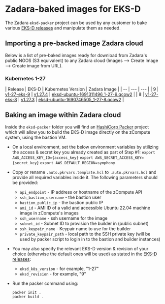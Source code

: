 # Zadara-baked images for EKS-D
The Zadara `eksd-packer` project can be used by any customer to bake various [EKS-D releases](https://github.com/aws/eks-distro/blob/main/README.md#releases) and manipulate them as needed. 

## Importing a pre-backed image Zadara cloud
Below is a list of pre-baked images ready for download from Zadara's public NGOS (S3 equivalent) to any Zadara cloud (Images --> Create Image --> Create image from URL).

### Kubernetes 1-27

| Release | EKS-D | Kubernetes Version | Zadara Image |
| -- | --- | --- |
| 9 | [v1-27-eks-9](https://distro.eks.amazonaws.com/kubernetes-1-27/kubernetes-1-27-eks-9.yaml) | [v1.27.4](https://github.com/kubernetes/kubernetes/release/tag/v1.27.4) | [eksd-ubuntu-1691311496_1-27-9.qcow2](https://vsa-00000029-public-il-interoplab-01.zadarazios.com/v1/AUTH_c30037d11ae04ddc870ff416bde88609/zadara-public/k8s-images/eksd-beta/eksd-ubuntu-1691311496_1-27-9.qcow2) |
| 8 | [v1-27-eks-8](https://distro.eks.amazonaws.com/kubernetes-1-27/kubernetes-1-27-eks-8.yaml) | [v1.27.3](https://github.com/kubernetes/kubernetes/release/tag/v1.27.3) | [eksd-ubuntu-1690746505_1-27-8.qcow2](https://vsa-00000029-public-il-interoplab-01.zadarazios.com/v1/AUTH_c30037d11ae04ddc870ff416bde88609/zadara-public/k8s-images/eksd-beta/eksd-ubuntu-1690746505_1-27-8.qcow2) |

## Baking an image within Zadara cloud
Inside the `eksd-packer` folder you will find an [HashiCorp Packer](https://www.packer.io/) project which will allow you to build the EKS-D image directly on the zCompute system, using the bastion VM. 
 
* On a local environment, set the below environment variables by utilizing the access & secret key you already created as part of Step #1:
  `export AWS_ACCESS_KEY_ID={access_key}`
  `export AWS_SECRET_ACCESS_KEY={secret_key}`
  `export AWS_DEFAULT_REGION=symphony`

* Copy or rename `.auto.pkrvars.template.hcl` to `.auto.pkrvars.hcl` and provide all required variables inside it.
  The following parameters should be provided:
   * `api_endpoint` - IP address or hostname of the zCompute API
   * `ssh_bastion_username` - the bastion user
   * `bastion_public_ip` - the bastion public IP
   * `ami_id` - AMI ID of a valid and accessible Ubuntu 22.04 machine image in zCompute's images
   * `ssh_username` - ssh username for the image
   * `subnet_id` - Subnet ID to provision the builder in (public subnet)
   * `ssh_keypair_name` - Keypair name to use for the builder
   * `private_keypair_path` - local path to the SSH private key (will be used by packer script to login in to the bastion and builder instances)

* You may also specify the relevant EKS-D version & revision of your choice (otherwise the default ones will be used) as stated in the [EKS-D releases](https://github.com/aws/eks-distro/blob/main/README.md#releases):
    * `eksd_k8s_version` - for example, "1-27"
    * `eksd_revision` - for example, "9"

* Run the packer command using: 
  ```shell
  packer init .
  packer build .
  ```
